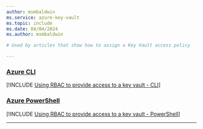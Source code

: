 ```yaml
---
author: msmbaldwin
ms.service: azure-key-vault
ms.topic: include
ms.date: 04/04/2024
ms.author: msmbaldwin

# Used by articles that show how to assign a Key Vault access policy

---
```


### [Azure CLI](#tab/azure-cli)

[!INCLUDE [Using RBAC to provide access to a key vault - CLI](./upn-certificate-user-cli.md)]

### [Azure PowerShell](#tab/azure-powershell)

[!INCLUDE [Using RBAC to provide access to a key vault - PowerShell](./upn-certificate-user-powershell.md)]

---

